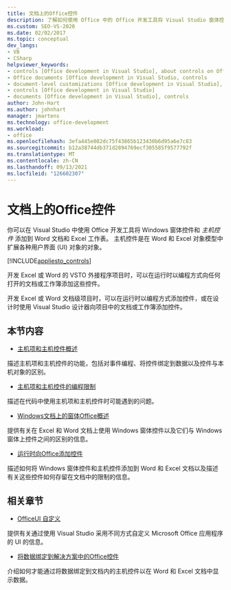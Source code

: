 ```yaml
---
title: 文档上的Office控件
description: 了解如何使用 Office 中的 Office 开发工具将 Visual Studio 窗体控件和Windows控件添加到 Word 文档和Excel工作表。
ms.custom: SEO-VS-2020
ms.date: 02/02/2017
ms.topic: conceptual
dev_langs:
- VB
- CSharp
helpviewer_keywords:
- controls [Office development in Visual Studio], about controls on Office documents
- Office documents [Office development in Visual Studio, controls
- document-level customizations [Office development in Visual Studio], controls
- controls [Office development in Visual Studio]
- documents [Office development in Visual Studio], controls
author: John-Hart
ms.author: johnhart
manager: jmartens
ms.technology: office-development
ms.workload:
- office
ms.openlocfilehash: 3efa445e082dc75f43865b123430b6d95a6e7c83
ms.sourcegitcommit: b12a38744db371d2894769ecf305585f9577792f
ms.translationtype: MT
ms.contentlocale: zh-CN
ms.lasthandoff: 09/13/2021
ms.locfileid: "126602307"
---
```

# <a name="controls-on-office-documents"></a>文档上的Office控件
  你可以在 Visual Studio 中使用 Office 开发工具将 Windows 窗体控件和 *主机控件* 添加到 Word 文档和 Excel 工作表。 主机控件是在 Word 和 Excel 对象模型中扩展各种用户界面 (UI) 对象的对象。

 [!INCLUDE[appliesto_controls](../vsto/includes/appliesto-controls-md.md)]

 开发 Excel 或 Word 的 VSTO 外接程序项目时，可以在运行时以编程方式向任何打开的文档或工作簿添加这些控件。

 开发 Excel 或 Word 文档级项目时，可以在运行时以编程方式添加控件，或在设计时使用 Visual Studio 设计器向项目中的文档或工作簿添加控件。

## <a name="in-this-section"></a>本节内容
- [主机项和主机控件概述](../vsto/host-items-and-host-controls-overview.md)

 描述主机项和主机控件的功能，包括对事件编程、将控件绑定到数据以及控件与本机对象的区别。

- [主机项和主机控件的编程限制](../vsto/programmatic-limitations-of-host-items-and-host-controls.md)

 描述在代码中使用主机项和主机控件时可能遇到的问题。

- [Windows文档上的窗体Office概述](../vsto/windows-forms-controls-on-office-documents-overview.md)

 提供有关在 Excel 和 Word 文档上使用 Windows 窗体控件以及它们与 Windows 窗体上控件之间的区别的信息。

- [运行时向Office添加控件](../vsto/adding-controls-to-office-documents-at-run-time.md)

 描述如何将 Windows 窗体控件和主机控件添加到 Word 和 Excel 文档以及描述有关这些控件如何存留在文档中的限制的信息。

## <a name="related-sections"></a>相关章节
- [OfficeUI 自定义](../vsto/office-ui-customization.md)

 提供有关通过使用 Visual Studio 采用不同方式自定义 Microsoft Office 应用程序的 UI 的信息。

- [将数据绑定到解决方案中的Office控件](../vsto/binding-data-to-controls-in-office-solutions.md)

 介绍如何才能通过将数据绑定到文档内的主机控件以在 Word 和 Excel 文档中显示数据。
